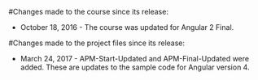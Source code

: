 #Changes made to the course since its release:
- October 18, 2016 - The course was updated for Angular 2 Final.

#Changes made to the project files since its release:
- March 24, 2017 - APM-Start-Updated and APM-Final-Updated were added. These are updates to the sample code for Angular version 4.
